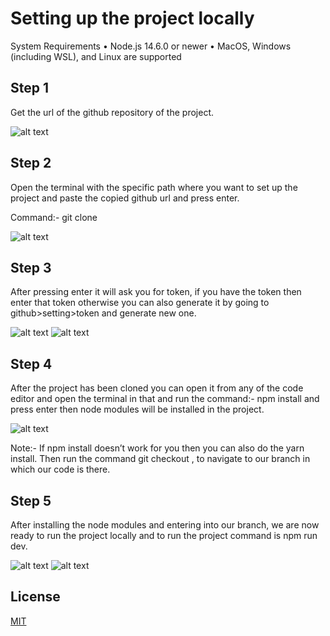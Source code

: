 # Setting up the project locally

System Requirements
    • Node.js 14.6.0 or newer
    • MacOS, Windows (including WSL), and Linux are supported

## Step 1

Get the url of the github repository of the project.

![alt text](https://i.imgur.com/WClZlaB.png)

## Step 2

Open the terminal with the specific path where you want to set up the project and paste the copied github url and press enter.

Command:- git clone <url>

![alt text](https://i.imgur.com/WOl3F4d.png)


## Step 3

After pressing enter it will ask you for token, if you have the token then enter that token otherwise you can also generate it by going to github>setting>token and generate new one.

![alt text](https://i.imgur.com/HEbvGgc.png)
![alt text](https://i.imgur.com/36Jl8iE.png)


## Step 4

After the project has been cloned you can open it from any of the code editor and open the terminal in that and run the command:- npm install and press enter then node modules will be installed in the project.

![alt text](https://i.imgur.com/ZcwwtDY.png)

Note:- If npm install doesn’t work for you then you can also do the yarn install.
Then run the command git checkout <branchname>, to navigate to our branch in which our code is there.

<!-- ![alt text](https://i.imgur.com/ZRp5B0D.png) -->


## Step 5

After installing the node modules and entering into our branch, we are now ready to run the project locally and to run the project command is npm run dev.


![alt text](https://i.imgur.com/3Evu9dJ.png)
![alt text](https://www.linkpicture.com/q/907iHBp-Imgur.png)


## License

[MIT](https://choosealicense.com/licenses/mit/)